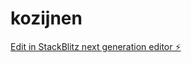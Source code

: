 # kozijnen

[Edit in StackBlitz next generation editor ⚡️](https://stackblitz.com/~/github.com/DBNKmedia/kozijnen)
